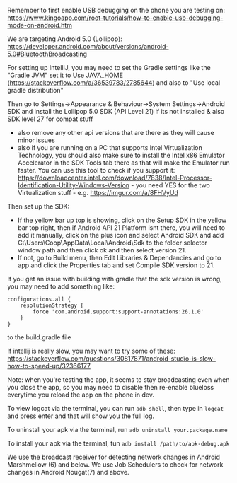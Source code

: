 
Remember to first enable USB debugging on the phone you are testing on: https://www.kingoapp.com/root-tutorials/how-to-enable-usb-debugging-mode-on-android.htm

We are targeting Android 5.0 (Lollipop): https://developer.android.com/about/versions/android-5.0#BluetoothBroadcasting

For setting up IntelliJ, you may need to set the Gradle settings like the "Gradle JVM" set it to Use JAVA_HOME (https://stackoverflow.com/a/36539783/2785644) and also to "Use local gradle distribution" 

Then go to Settings->Appearance & Behaviour->System Settings->Android SDK and install the Lollipop 5.0 SDK (API Level 21) if its not installed & also SDK level 27 for compat stuff
- also remove any other api versions that are there as they will cause minor issues
- also if you are running on a PC that supports Intel Virtualization Technology, you should also make sure to install the Intel x86 Emulator Accelerator in the SDK Tools tab there as that will make the Emulator run faster. You can use this tool to check if you support it: https://downloadcenter.intel.com/download/7838/Intel-Processor-Identification-Utility-Windows-Version - you need YES for the two Virtualization stuff - e.g. https://imgur.com/a/8FHVyUd

Then set up the SDK:
 - If the yellow bar up top is showing, click on the Setup SDK in the yellow bar top right, then if Android API 21 Platform isnt there, you will need to add it manually, click on the plus icon and select Android SDK and add C:\Users\Coop\AppData\Local\Android\Sdk to the folder selector window path and then click ok and then select version 21.
- If not, go to Build menu, then Edit Libraries & Dependancies and go to app and click the Properties tab and set Compile SDK version to 21.
 
If you get an issue with building with gradle that the sdk version is wrong, you may need to add something like:
```
configurations.all {
    resolutionStrategy {
        force 'com.android.support:support-annotations:26.1.0'
    }
}
```
to the build.gradle file

If intellij is really slow, you may want to try some of these: https://stackoverflow.com/questions/30817871/android-studio-is-slow-how-to-speed-up/32366177

Note: when you're testing the app, it seems to stay broadcasting even when you close the app, so you may need to disable then re-enable blueloss everytime you reload the app on the phone in dev.

To view logcat via the terminal, you can run `adb shell`, then type in `logcat` and press enter and that will show you the full log.

To uninstall your apk via the terminal, run `adb uninstall your.package.name`

To install your apk via the terminal, tun `adb install /path/to/apk-debug.apk`

We use the broadcast receiver for detecting network changes in Android Marshmellow (6) and below. We use Job Schedulers to check for network changes in Android Nougat(7) and above.